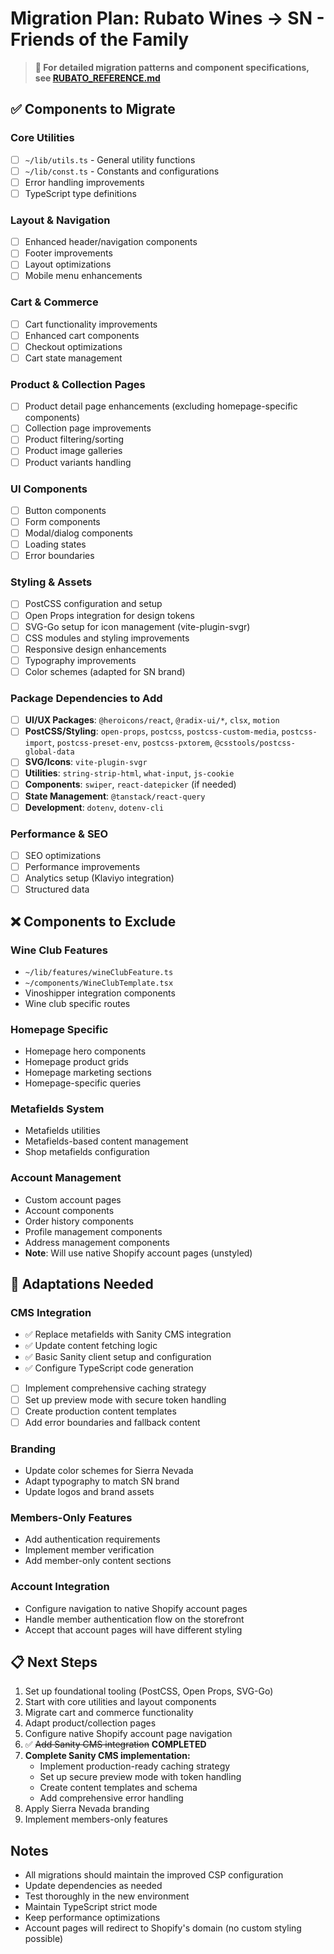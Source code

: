 # Migration Plan: Rubato Wines → SN - Friends of the Family

> **📖 For detailed migration patterns and component specifications, see [RUBATO_REFERENCE.md](./RUBATO_REFERENCE.md)**

## ✅ Components to Migrate

### Core Utilities

- [ ] `~/lib/utils.ts` - General utility functions
- [ ] `~/lib/const.ts` - Constants and configurations
- [ ] Error handling improvements
- [ ] TypeScript type definitions

### Layout & Navigation

- [ ] Enhanced header/navigation components
- [ ] Footer improvements
- [ ] Layout optimizations
- [ ] Mobile menu enhancements

### Cart & Commerce

- [ ] Cart functionality improvements
- [ ] Enhanced cart components
- [ ] Checkout optimizations
- [ ] Cart state management

### Product & Collection Pages

- [ ] Product detail page enhancements (excluding homepage-specific components)
- [ ] Collection page improvements
- [ ] Product filtering/sorting
- [ ] Product image galleries
- [ ] Product variants handling

### UI Components

- [ ] Button components
- [ ] Form components
- [ ] Modal/dialog components
- [ ] Loading states
- [ ] Error boundaries

### Styling & Assets

- [ ] PostCSS configuration and setup
- [ ] Open Props integration for design tokens
- [ ] SVG-Go setup for icon management (vite-plugin-svgr)
- [ ] CSS modules and styling improvements
- [ ] Responsive design enhancements
- [ ] Typography improvements
- [ ] Color schemes (adapted for SN brand)

### Package Dependencies to Add

- [ ] **UI/UX Packages**: `@heroicons/react`, `@radix-ui/*`, `clsx`, `motion`
- [ ] **PostCSS/Styling**: `open-props`, `postcss`, `postcss-custom-media`, `postcss-import`, `postcss-preset-env`, `postcss-pxtorem`, `@csstools/postcss-global-data`
- [ ] **SVG/Icons**: `vite-plugin-svgr`
- [ ] **Utilities**: `string-strip-html`, `what-input`, `js-cookie`
- [ ] **Components**: `swiper`, `react-datepicker` (if needed)
- [ ] **State Management**: `@tanstack/react-query`
- [ ] **Development**: `dotenv`, `dotenv-cli`

### Performance & SEO

- [ ] SEO optimizations
- [ ] Performance improvements
- [ ] Analytics setup (Klaviyo integration)
- [ ] Structured data

## ❌ Components to Exclude

### Wine Club Features

- `~/lib/features/wineClubFeature.ts`
- `~/components/WineClubTemplate.tsx`
- Vinoshipper integration components
- Wine club specific routes

### Homepage Specific

- Homepage hero components
- Homepage product grids
- Homepage marketing sections
- Homepage-specific queries

### Metafields System

- Metafields utilities
- Metafields-based content management
- Shop metafields configuration

### Account Management

- Custom account pages
- Account components
- Order history components
- Profile management components
- Address management components
- **Note**: Will use native Shopify account pages (unstyled)

## 🔄 Adaptations Needed

### CMS Integration

- ✅ Replace metafields with Sanity CMS integration
- ✅ Update content fetching logic
- ✅ Basic Sanity client setup and configuration
- ✅ Configure TypeScript code generation
- [ ] Implement comprehensive caching strategy
- [ ] Set up preview mode with secure token handling
- [ ] Create production content templates
- [ ] Add error boundaries and fallback content

### Branding

- Update color schemes for Sierra Nevada
- Adapt typography to match SN brand
- Update logos and brand assets

### Members-Only Features

- Add authentication requirements
- Implement member verification
- Add member-only content sections

### Account Integration

- Configure navigation to native Shopify account pages
- Handle member authentication flow on the storefront
- Accept that account pages will have different styling

## 📋 Next Steps

1. Set up foundational tooling (PostCSS, Open Props, SVG-Go)
2. Start with core utilities and layout components
3. Migrate cart and commerce functionality
4. Adapt product/collection pages
5. Configure native Shopify account page navigation
6. ✅ ~~Add Sanity CMS integration~~ **COMPLETED**
7. **Complete Sanity CMS implementation:**
   - Implement production-ready caching strategy
   - Set up secure preview mode with token handling
   - Create content templates and schema
   - Add comprehensive error handling
8. Apply Sierra Nevada branding
9. Implement members-only features

## Notes

- All migrations should maintain the improved CSP configuration
- Update dependencies as needed
- Test thoroughly in the new environment
- Maintain TypeScript strict mode
- Keep performance optimizations
- Account pages will redirect to Shopify's domain (no custom styling possible)
